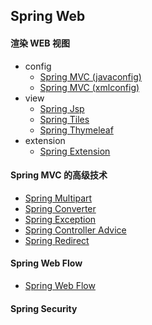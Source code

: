Spring Web
--

#### 渲染 WEB 视图

- config
    - <a href="spring-javaconfig">Spring MVC (javaconfig)</a>
    - <a href="spring-xmlconfig">Spring MVC (xmlconfig)</a>
- view
    - <a href="spring-jsp">Spring Jsp</a>
    - <a href="spring-tiles">Spring Tiles</a>
    - <a href="spring-thymeleaf">Spring Thymeleaf</a>
- extension
    - <a href="spring-extension">Spring Extension</a>

#### Spring MVC 的高级技术

- <a href="spring-multipart">Spring Multipart</a>
- <a href="spring-converter">Spring Converter</a>
- <a href="spring-exception">Spring Exception</a>
- <a href="spring-advice">Spring Controller Advice</a>
- <a href="spring-redirect">Spring Redirect</a>

#### Spring Web Flow

- <a href="spring-webflow">Spring Web Flow</a>

#### Spring Security

